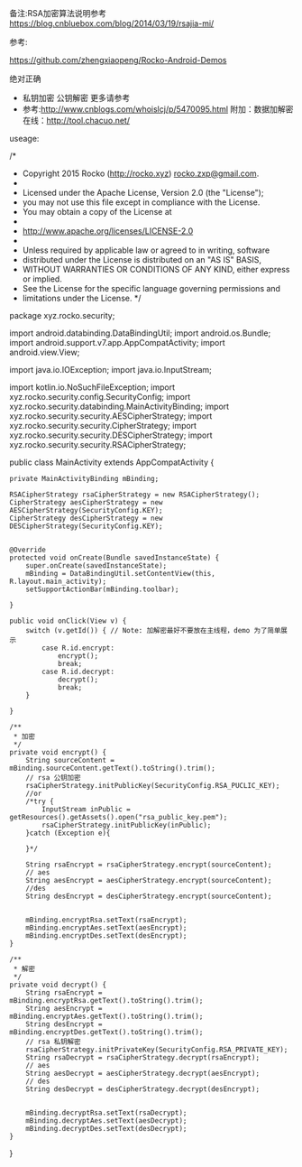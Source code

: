 备注:RSA加密算法说明参考
https://blog.cnbluebox.com/blog/2014/03/19/rsajia-mi/


参考:

https://github.com/zhengxiaopeng/Rocko-Android-Demos

绝对正确

* 私钥加密   公钥解密 更多请参考
* 参考:http://www.cnblogs.com/whoislcj/p/5470095.html
附加：数据加解密在线：http://tool.chacuo.net/

useage:

/*
 * Copyright 2015 Rocko (http://rocko.xyz) <rocko.zxp@gmail.com>.
 *
 * Licensed under the Apache License, Version 2.0 (the "License");
 * you may not use this file except in compliance with the License.
 * You may obtain a copy of the License at
 *
 *    http://www.apache.org/licenses/LICENSE-2.0
 *
 * Unless required by applicable law or agreed to in writing, software
 * distributed under the License is distributed on an "AS IS" BASIS,
 * WITHOUT WARRANTIES OR CONDITIONS OF ANY KIND, either express or implied.
 * See the License for the specific language governing permissions and
 * limitations under the License.
 */

package xyz.rocko.security;

import android.databinding.DataBindingUtil;
import android.os.Bundle;
import android.support.v7.app.AppCompatActivity;
import android.view.View;

import java.io.IOException;
import java.io.InputStream;

import kotlin.io.NoSuchFileException;
import xyz.rocko.security.config.SecurityConfig;
import xyz.rocko.security.databinding.MainActivityBinding;
import xyz.rocko.security.security.AESCipherStrategy;
import xyz.rocko.security.security.CipherStrategy;
import xyz.rocko.security.security.DESCipherStrategy;
import xyz.rocko.security.security.RSACipherStrategy;

public class MainActivity extends AppCompatActivity {

	private MainActivityBinding mBinding;

	RSACipherStrategy rsaCipherStrategy = new RSACipherStrategy();
	CipherStrategy aesCipherStrategy = new AESCipherStrategy(SecurityConfig.KEY);
	CipherStrategy desCipherStrategy = new DESCipherStrategy(SecurityConfig.KEY);


	@Override
	protected void onCreate(Bundle savedInstanceState) {
		super.onCreate(savedInstanceState);
		mBinding = DataBindingUtil.setContentView(this, R.layout.main_activity);
		setSupportActionBar(mBinding.toolbar);

	}

	public void onClick(View v) {
		switch (v.getId()) { // Note: 加解密最好不要放在主线程，demo 为了简单展示
			case R.id.encrypt:
				encrypt();
				break;
			case R.id.decrypt:
				decrypt();
				break;
		}

	}

	/**
	 * 加密
	 */
	private void encrypt() {
		String sourceContent = mBinding.sourceContent.getText().toString().trim();
		// rsa 公钥加密
		rsaCipherStrategy.initPublicKey(SecurityConfig.RSA_PUCLIC_KEY);
		//or
		/*try {
			InputStream inPublic = getResources().getAssets().open("rsa_public_key.pem");
			rsaCipherStrategy.initPublicKey(inPublic);
		}catch (Exception e){

		}*/

		String rsaEncrypt = rsaCipherStrategy.encrypt(sourceContent);
		// aes
		String aesEncrypt = aesCipherStrategy.encrypt(sourceContent);
		//des
		String desEncrypt = desCipherStrategy.encrypt(sourceContent);


		mBinding.encryptRsa.setText(rsaEncrypt);
		mBinding.encryptAes.setText(aesEncrypt);
		mBinding.encryptDes.setText(desEncrypt);
	}

	/**
	 * 解密
	 */
	private void decrypt() {
		String rsaEncrypt = mBinding.encryptRsa.getText().toString().trim();
		String aesEncrypt = mBinding.encryptAes.getText().toString().trim();
		String desEncrypt = mBinding.encryptDes.getText().toString().trim();
		// rsa 私钥解密
		rsaCipherStrategy.initPrivateKey(SecurityConfig.RSA_PRIVATE_KEY);
		String rsaDecrypt = rsaCipherStrategy.decrypt(rsaEncrypt);
		// aes
		String aesDecrypt = aesCipherStrategy.decrypt(aesEncrypt);
		// des
		String desDecrypt = desCipherStrategy.decrypt(desEncrypt);


		mBinding.decryptRsa.setText(rsaDecrypt);
		mBinding.decryptAes.setText(aesDecrypt);
		mBinding.decryptDes.setText(desDecrypt);
	}

}

